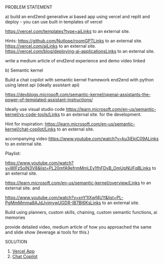 PROBLEM STATEMENT 

a) build an end2end generative ai based app using vercel and replit and deploy - you can use built in templates of vercel

https://vercel.com/templates?type=aiLinks to an external site.

Hints: https://github.com/Nutlope/roomGPTLinks to an external site. https://vercel.com/aiLinks to an external site. https://vercel.com/blog/deploying-ai-applicationsLinks to an external site.

write a medium article of end2end experience and demo video linked

 

b) Semantic kernel 

Build a chat copilot with semantic kernel framework end2end with python using latest api (ideally assistant api)

https://devblogs.microsoft.com/semantic-kernel/openai-assistants-the-power-of-templated-assistant-instructions/

Ideally use visual studio code https://learn.microsoft.com/en-us/semantic-kernel/vs-code-tools/Links to an external site. for the development.

Hint for inspiration: https://learn.microsoft.com/en-us/semantic-kernel/chat-copilot/Links to an external site.

accompanying video
https://www.youtube.com/watch?v=ku3jEkjC09ALinks to an external site.


Playlist:

https://www.youtube.com/watch?v=WlFz5olN3V8&list=PL20mfA9efrmMmLEy1fhFDvB_OmUpNUFqBLinks to an external site.


 

https://learn.microsoft.com/en-us/semantic-kernel/overview/Links to an external site. and 

https://www.youtube.com/watch?v=xnY1IXwf4UY&list=PL-PgMmMmma8AJdJyjmywUGDR-IB7BI6KsLinks to an external site.

 

Build using planners, custom skills, chaining, custom semantic functions, ai memories 

 

provide detailed video, medium article of how you approached the same and slide show (leverage ai tools for this.)


SOLUTION 

1. [Vercel App](https://github.com/soumyendra98/CMPE-297/tree/main/Assignments/Assignment-6/ScribbleDiffusion)
2. [Chat Copilot](https://github.com/soumyendra98/CMPE-297/tree/main/Assignments/Assignment-6/chat-copilot)
